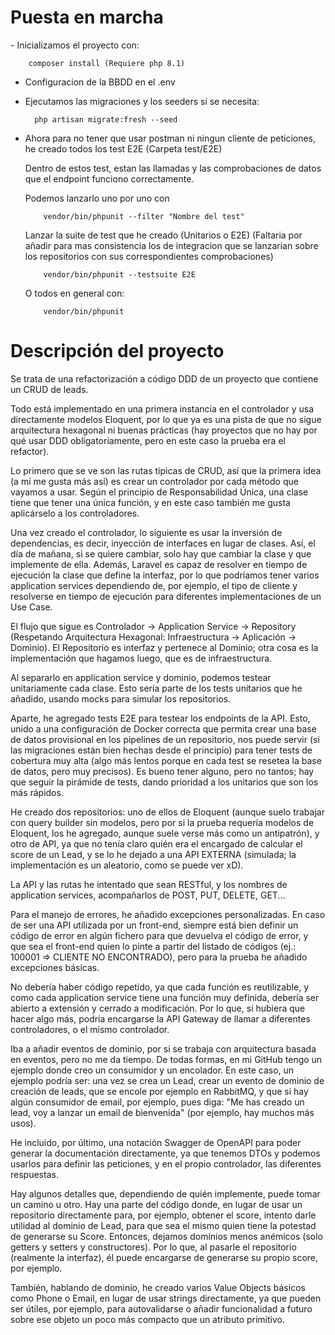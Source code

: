 <h1> Puesta en marcha </h1>
- Inicializamos el proyecto con:

        composer install (Requiere php 8.1)

- Configuracion de la BBDD en el .env

- Ejecutamos las migraciones y los seeders si se necesita:

        php artisan migrate:fresh --seed

- Ahora para no tener que usar postman ni ningun cliente de peticiones, he creado todos los test E2E (Carpeta test/E2E)

  Dentro de estos test, estan las llamadas y las comprobaciones de datos que el endpoint funciono correctamente.

  Podemos lanzarlo uno por uno con

          vendor/bin/phpunit --filter "Nombre del test"

  Lanzar la suite de test que he creado (Unitarios o E2E) (Faltaria por añadir para mas consistencia los de integracion que se lanzarian sobre los repositorios con sus correspondientes comprobaciones)

          vendor/bin/phpunit --testsuite E2E

  O todos en general con:

          vendor/bin/phpunit



<h1>Descripción del proyecto</h1>
Se trata de una refactorización a código DDD de un proyecto que contiene un CRUD de leads.

Todo está implementado en una primera instancia en el controlador y usa directamente modelos Eloquent, por lo que ya es una pista de que no sigue arquitectura hexagonal ni buenas prácticas (hay proyectos que no hay por qué usar DDD obligatoriamente, pero en este caso la prueba era el refactor).

Lo primero que se ve son las rutas típicas de CRUD, así que la primera idea (a mí me gusta más así) es crear un controlador por cada método que vayamos a usar. Según el principio de Responsabilidad Única, una clase tiene que tener una única función, y en este caso también me gusta aplicárselo a los controladores.

Una vez creado el controlador, lo siguiente es usar la inversión de dependencias, es decir, inyección de interfaces en lugar de clases. Así, el día de mañana, si se quiere cambiar, solo hay que cambiar la clase y que implemente de ella. Además, Laravel es capaz de resolver en tiempo de ejecución la clase que define la interfaz, por lo que podríamos tener varios application services dependiendo de, por ejemplo, el tipo de cliente y resolverse en tiempo de ejecución para diferentes implementaciones de un Use Case.

El flujo que sigue es Controlador -> Application Service -> Repository (Respetando Arquitectura Hexagonal: Infraestructura -> Aplicación -> Dominio). El Repositorio es interfaz y pertenece al Dominio; otra cosa es la implementación que hagamos luego, que es de infraestructura.

Al separarlo en application service y dominio, podemos testear unitariamente cada clase. Esto sería parte de los tests unitarios que he añadido, usando mocks para simular los repositorios.

Aparte, he agregado tests E2E para testear los endpoints de la API. Esto, unido a una configuración de Docker correcta que permita crear una base de datos provisional en los pipelines de un repositorio, nos puede servir (si las migraciones están bien hechas desde el principio) para tener tests de cobertura muy alta (algo más lentos porque en cada test se resetea la base de datos, pero muy precisos). Es bueno tener alguno, pero no tantos; hay que seguir la pirámide de tests, dando prioridad a los unitarios que son los más rápidos.

He creado dos repositorios: uno de ellos de Eloquent (aunque suelo trabajar con query builder sin modelos, pero por si la prueba requería modelos de Eloquent, los he agregado, aunque suele verse más como un antipatrón), y otro de API, ya que no tenía claro quién era el encargado de calcular el score de un Lead, y se lo he dejado a una API EXTERNA (simulada; la implementación es un aleatorio, como se puede ver xD).

La API y las rutas he intentado que sean RESTful, y los nombres de application services, acompañarlos de POST, PUT, DELETE, GET...

Para el manejo de errores, he añadido excepciones personalizadas. En caso de ser una API utilizada por un front-end, siempre está bien definir un código de error en algún fichero para que devuelva el código de error, y que sea el front-end quien lo pinte a partir del listado de códigos (ej.: 100001 => CLIENTE NO ENCONTRADO), pero para la prueba he añadido excepciones básicas.

No debería haber código repetido, ya que cada función es reutilizable, y como cada application service tiene una función muy definida, debería ser abierto a extensión y cerrado a modificación. Por lo que, si hubiera que hacer algo más, podría encargarse la API Gateway de llamar a diferentes controladores, o el mismo controlador.

Iba a añadir eventos de dominio, por si se trabaja con arquitectura basada en eventos, pero no me da tiempo. De todas formas, en mi GitHub tengo un ejemplo donde creo un consumidor y un encolador. En este caso, un ejemplo podría ser: una vez se crea un Lead, crear un evento de dominio de creación de leads, que se encole por ejemplo en RabbitMQ, y que si hay algún consumidor de email, por ejemplo, pues diga: "Me has creado un lead, voy a lanzar un email de bienvenida" (por ejemplo, hay muchos más usos).

He incluido, por último, una notación Swagger de OpenAPI para poder generar la documentación directamente, ya que tenemos DTOs y podemos usarlos para definir las peticiones, y en el propio controlador, las diferentes respuestas.

Hay algunos detalles que, dependiendo de quién implemente, puede tomar un camino u otro. Hay una parte del código donde, en lugar de usar un repositorio directamente para, por ejemplo, obtener el score, intento darle utilidad al dominio de Lead, para que sea el mismo quien tiene la potestad de generarse su Score. Entonces, dejamos dominios menos anémicos (solo getters y setters y constructores). Por lo que, al pasarle el repositorio (realmente la interfaz), él puede encargarse de generarse su propio score, por ejemplo.

También, hablando de dominio, he creado varios Value Objects básicos como Phone o Email, en lugar de usar strings directamente, ya que pueden ser útiles, por ejemplo, para autovalidarse o añadir funcionalidad a futuro sobre ese objeto un poco más compacto que un atributo primitivo.




